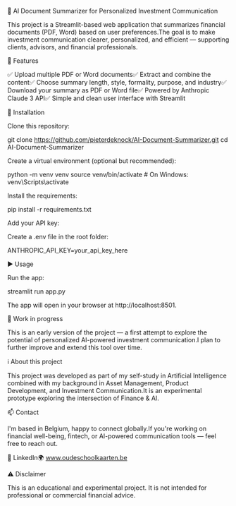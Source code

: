 📄 AI Document Summarizer for Personalized Investment Communication

This project is a Streamlit-based web application that summarizes financial documents (PDF, Word) based on user preferences.The goal is to make investment communication clearer, personalized, and efficient — supporting clients, advisors, and financial professionals.

🚀 Features

✅ Upload multiple PDF or Word documents✅ Extract and combine the content✅ Choose summary length, style, formality, purpose, and industry✅ Download your summary as PDF or Word file✅ Powered by Anthropic Claude 3 API✅ Simple and clean user interface with Streamlit

🔧 Installation

Clone this repository:

git clone https://github.com/pieterdeknock/AI-Document-Summarizer.git
cd AI-Document-Summarizer

Create a virtual environment (optional but recommended):

python -m venv venv
source venv/bin/activate  # On Windows: venv\Scripts\activate

Install the requirements:

pip install -r requirements.txt

Add your API key:

Create a .env file in the root folder:

ANTHROPIC_API_KEY=your_api_key_here

▶️ Usage

Run the app:

streamlit run app.py

The app will open in your browser at http://localhost:8501.

🚧 Work in progress

This is an early version of the project — a first attempt to explore the potential of personalized AI-powered investment communication.I plan to further improve and extend this tool over time.

ℹ️ About this project

This project was developed as part of my self-study in Artificial Intelligence combined with my background in Asset Management, Product Development, and Investment Communication.It is an experimental prototype exploring the intersection of Finance & AI.

📫 Contact

I'm based in Belgium, happy to connect globally.If you're working on financial well-being, fintech, or AI-powered communication tools — feel free to reach out.

🔗 LinkedIn🌍 www.oudeschoolkaarten.be

⚠️ Disclaimer

This is an educational and experimental project. It is not intended for professional or commercial financial advice.
